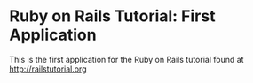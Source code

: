 # Ruby on Rails Tutorial: First Application

This is the first application for the Ruby on Rails tutorial found at http://railstutorial.org